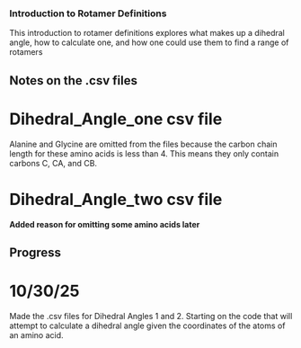 ### Introduction to Rotamer Definitions
This introduction to rotamer definitions explores what makes up a dihedral angle, how to calculate one, and how one could use them to find a range of rotamers

## Notes on the .csv files

# Dihedral_Angle_one csv file
Alanine and Glycine are omitted from the files because the carbon chain length for these amino acids is less than 4. This means they only contain carbons C, CA, and CB.

# Dihedral_Angle_two csv file
**Added reason for omitting some amino acids later**

## Progress

# 10/30/25
Made the .csv files for Dihedral Angles 1 and 2. Starting on the code that will attempt to calculate a dihedral angle given the coordinates of the atoms of an amino acid.


